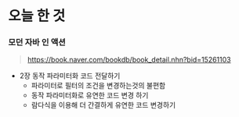 # 오늘 한 것 

### 모던 자바 인 액션
> https://book.naver.com/bookdb/book_detail.nhn?bid=15261103

- 2장 동작 파라미터화 코드 전달하기
    - 파라미터로 필터의 조건을 변경하는것의 불편함
    - 동작 파라미터화로 유연한 코드 변경 하기
    - 람다식을 이용해 더 간결하게 유연한 코드 변경하기



